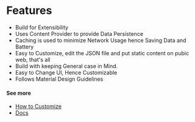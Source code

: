 # Features
- Build for Extensibility
- Uses Content Provider to provide Data Persistence
- Caching is used to minimize Network Usage hence Saving Data and Battery
- Easy to Customize, edit the JSON file and put static content on pubic web, that's all
- Build with keeping General case in Mind.
- Easy to Change UI, Hence Customizable
- Follows Material Design Guidelines

#### See more
- [How to Customize](../docs/setup.md)
- [Docs](../docs/)

# 